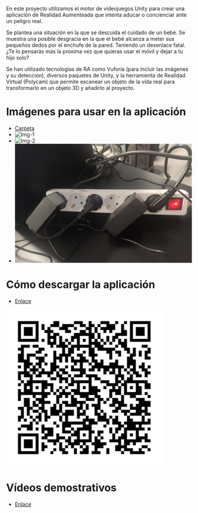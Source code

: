 En este proyecto utilizamos el motor de videojuegos Unity para crear una aplicación de Realidad Aumenteada que intenta aducar o concienciar ante un peligro real.

Se plantea una situación en la que se descuida el cuidado de un bebé.
Se muestra una posible desgracia en la que el bebé alcanza a meter sus pequeños dedos por el enchufe de la pared.
Teniendo un desenlace fatal.
¿Te lo pensarás más la proxima vez que quieras usar el móvil y dejar a tu hijo solo?

Se han utilizado tecnologías de RA como Vuforia (para incluir las imágenes y su detección), diversos paquetes de Unity, y la herramienta de Realidad Virtual (Polycam) que permite escanear un objeto de la vida real para transformarlo en un objeto 3D y añadirlo al proyecto.

# Imágenes para usar en la aplicación
- [Carpeta](https://github.com/Ruben-Armas/AR-Unity-Vuforia/tree/1366e3aa749ce27bf474da8e5973c3854c224bcd/img/Target)
- ![Img-1](Img/Target/a_baby_crawling_scaled.jpg)
- ![Img-2](Img/Target/a_baby_crawling_scaled.jpg)
- ![Img-3](Img/Target/enchufe_ladron_scaled.jpg)

# Cómo descargar la aplicación
- [Enlace](https://drive.google.com/file/d/161b0qrRWuHbTDLhzOZBFOMIwFtMCIks2/view?usp=sharing)

![QR para descargar el APK](img/apk.png)


# Vídeos demostrativos
- [Enlace](https://drive.google.com/drive/folders/1jkdcgDkmHgNLpnykILjbSWLep0dq2JNM?usp=sharing)
